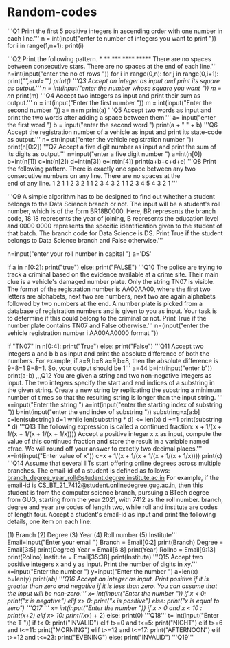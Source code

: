 # Random-codes
'''Q1 Print the first 5 positive integers in ascending order with one number in each line.'''
n = int(input("enter te number of integers you want to print "))
for i in range(1,n+1):
    print(i)

'''Q2 Print the following pattern.
    *
    **
    ***
    ****
    *****
    There are no spaces between consecutive stars. There are no spaces at the end of each line.'''
n=int(input("enter the no of rows "))
for i in range(0,n):
    for j in range(0,i+1):
        print("*",end="")
    print()
'''Q3 Accept an integer as input and print its square as output.'''
n = int(input("enter the number whose square you want "))
m = n*n
print(m)
'''Q4 Accept two integers as input and print their sum as output.'''
n = int(input("Enter the first number "))
m = int(input("Enter the second number "))
a= n+m
print(a)
'''Q5 Accept two words as input and print the two words after adding a space between them.'''
a= input("enter the first word ")
b = input("enter the second word ")
print(a + " " + b)
'''Q6 Accept the registration number of a vehicle as input and print its state-code as output.'''
n= str(input("enter the vehicle registration number "))
print(n[0:2])
'''Q7 Accept a five digit number as input and print the sum of its digits as output.'''
n=input("enter a five digit number ")
a=int(n[0])
b=int(n[1])
c=int(n[2])
d=int(n[3])
e=int(n[4])
print(a+b+c+d+e)
'''Q8  Print the following pattern. There is exactly one space between any two consecutive numbers on any line. There are no spaces at the            
    end of any line.
    1 2 1
    1 2 3 2 1
    1 2 3 4 3 2 1
    1 2 3 4 5 4 3 2 1 '''
    
'''Q9 A simple algorithm has to be designed to find out whether a student belongs to the Data Science branch or not. The input will be a student's roll number, which is of the form  BR18B0000. Here, BR represents the branch code, 
   18
   18 represents the year of joining, B represents the education level and 
   0000
   0000 represents the specific identification given to the student of that batch. The branch code for Data Science is DS. Print True if the student belongs to Data Science branch and False  otherwise.'''

n=input("enter your roll number in capital ")
a='DS'

if a in n[0:2]:
    print("true")
else:
    print("FALSE")
'''Q10 The police are trying to track a criminal based on the evidence available at a crime site. Their main clue is a vehicle's damaged number plate. Only the string TN07 is visible. The format of the registration number is AA00AA00, where the first two letters are alphabets, next two are numbers, next two are again alphabets followed by two numbers at the end. A number plate is picked from a database of registration numbers and is given to you as input. Your task is to determine if this could belong to the criminal or not. Print True if the number plate contains TN07 and False otherwise.'''
n=(input("enter the vehicle registration number i AA00AA0000 format "))

if "TN07" in n[0:4]:
    print("True")
else:
    print("False")
'''Q11 Accept two integers
a and b
b as input and print the absolute difference of both the numbers. For example, if 
a=9,b=8
a=9,b=8, then the absolute difference is 
9−8=1
9−8=1. So, your output should be 1'''
a=44
b=int(input("enter b"))
print(a-b)
,,,Q12 You are given a string and two non-negative integers as input. The two integers specify the start and end indices of a substring in the given string. Create a new string by replicating the substring a minimum number of times so that the resulting string is longer than the input string. '''
x=input("Enter the string ")
a=int(input("enter the starting index of substring "))
b=int(input("enter the end index of substring "))
substring=x[a:b]
c=len(substring)
d=1
while len(substring * d) <= len(x)
d +=1
print(substring * d)
'''Q13 The following expression is called a continued fraction: x + 1/(x + 1/(x + 1/(x + 1/(x + 1/x))))
Accept a positive integer x
x as input, compute the value of this continued fraction and store the result in a variable named cfrac. We will round off your answer to exactly two decimal places.'''
x=int(input("Enter value of x"))
c=x + 1/(x + 1/(x + 1/(x + 1/(x + 1/x))))
print(c)
'''Q14 Assume that several IITs start offering online degrees across multiple branches. The email-id of a student is defined as follows:
branch_degree_year_roll@student.degree.institute.ac.in
For example, if the email-id is CS_BT_21_7412@student.onlinedegree.gug.ac.in, then this student is from the computer science branch, pursuing a BTech degree from GUG, starting from the year 2021, with 7412 as the roll number. branch, degree and year are codes of length two, while roll and institute are codes of length four. Accept a student's email-id as input and print the following details, one item on each line:

(1) Branch
(2) Degree
(3) Year
(4) Roll number
(5) Institute'''
Email=input("Enter your email ")
Branch = Email[0:2]
print(Branch)
Degree = Email[3:5]
print(Degree)
Year = Email[6:8]
print(Year)
Rollno = Email[9:13]
print(Rollno)
Institute = Email[35:38]
print(Institute)
'''Q15 Accept two positive integers x and y as input. Print the number of digits in xy.'''
x=input("Enter the number ")
y=input("Enter the number ")
a=len(x)
b=len(y)
print(a*b)
'''Q16 Accept an integer as input. Print positive if it is greater than zero and negative if it is less than zero. You can assume that the input will be non-zero.'''
x= int(input("Enter the number "))
if x < 0:
    print("x is negative")
elif x> 0:
    print("x is positive")
else:
    print("x is equal to zero")
'''Q17 '''
x= int(input("Enter the number "))
if x > 0 and x < 10 :
    print(x+2)
elif x> 10:
    print((x*x) + 2)
else:
    print(0)
'''Q18'''
t= int(input("Enter the T "))
if t< 0:
    print("INVALID")
elif t>=0 and t<=5:
    print("NIGHT")
elif t>=6 and t<=11:
    print("MORNING")
elif t>=12 and t<=17:
    print("AFTERNOON")
elif t>=12 and t<=23:
    print("EVENING")
else:
    print("INVALID")
'''Q19'''





    




    
